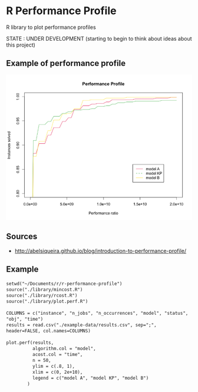 # R Performance Profile

R library to plot performance profiles

STATE : UNDER DEVELOPMENT (starting to begin to think about ideas about this project)

## Example of performance profile
![Performance profile example](example.png)

## Sources
- http://abelsiqueira.github.io/blog/introduction-to-performance-profile/

## Example
```
setwd("~/Documents/r/r-performance-profile")
source("./library/mincost.R")
source("./library/rcost.R")
source("./library/plot.perf.R")

COLUMNS = c("instance", "n_jobs", "n_occurrences", "model", "status", "obj", "time")
results = read.csv("./example-data/results.csv", sep=";", header=FALSE, col.names=COLUMNS)

plot.perf(results,
          algorithm.col = "model",
          acost.col = "time",
          n = 50,
          ylim = c(.8, 1),
          xlim = c(0, 2e+10),
          legend = c("model A", "model KP", "model B")
        )

```